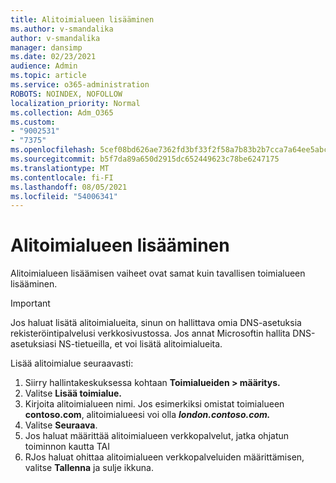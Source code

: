 ```yaml
---
title: Alitoimialueen lisääminen
ms.author: v-smandalika
author: v-smandalika
manager: dansimp
ms.date: 02/23/2021
audience: Admin
ms.topic: article
ms.service: o365-administration
ROBOTS: NOINDEX, NOFOLLOW
localization_priority: Normal
ms.collection: Adm_O365
ms.custom:
- "9002531"
- "7375"
ms.openlocfilehash: 5cef08bd626ae7362fd3bf33f2f58a7b83b2b7cca7a64ee5abc9efaa546acd72
ms.sourcegitcommit: b5f7da89a650d2915dc652449623c78be6247175
ms.translationtype: MT
ms.contentlocale: fi-FI
ms.lasthandoff: 08/05/2021
ms.locfileid: "54006341"
---
```

# <a name="add-a-subdomain"></a>Alitoimialueen lisääminen

Alitoimialueen lisäämisen vaiheet ovat samat kuin tavallisen toimialueen lisääminen. 

> [!IMPORTANT]
> Jos haluat lisätä alitoimialueita, sinun on hallittava omia DNS-asetuksia rekisteröintipalvelusi verkkosivustossa. Jos annat Microsoftin hallita DNS-asetuksiasi NS-tietueilla, et voi lisätä alitoimialueita. 

Lisää alitoimialue seuraavasti:

1. Siirry hallintakeskuksessa kohtaan **Toimialueiden > määritys.**
2. Valitse **Lisää toimialue.**
3. Kirjoita alitoimialueen nimi. Jos esimerkiksi omistat toimialueen **contoso.com**, alitoimialueesi voi olla **_london.contoso.com._**
4. Valitse **Seuraava**.
5. Jos haluat määrittää alitoimialueen verkkopalvelut, jatka ohjatun toiminnon kautta TAI
6. RJos haluat ohittaa alitoimialueen verkkopalveluiden määrittämisen, valitse **Tallenna** ja sulje ikkuna.


